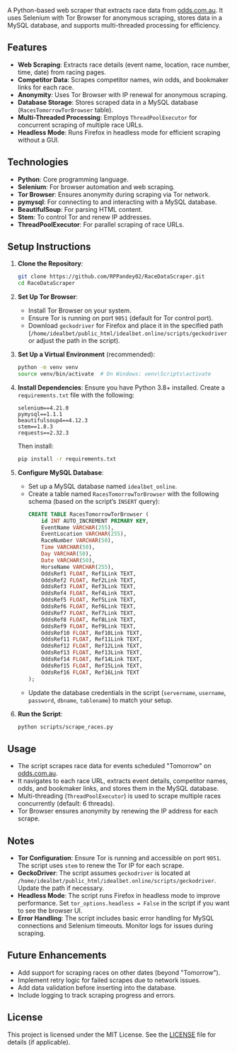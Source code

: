 
A Python-based web scraper that extracts race data from [odds.com.au](https://www.odds.com.au/). It uses Selenium with Tor Browser for anonymous scraping, stores data in a MySQL database, and supports multi-threaded processing for efficiency.

## Features
- **Web Scraping**: Extracts race details (event name, location, race number, time, date) from racing pages.
- **Competitor Data**: Scrapes competitor names, win odds, and bookmaker links for each race.
- **Anonymity**: Uses Tor Browser with IP renewal for anonymous scraping.
- **Database Storage**: Stores scraped data in a MySQL database (`RacesTomorrowTorBrowser` table).
- **Multi-Threaded Processing**: Employs `ThreadPoolExecutor` for concurrent scraping of multiple race URLs.
- **Headless Mode**: Runs Firefox in headless mode for efficient scraping without a GUI.

## Technologies
- **Python**: Core programming language.
- **Selenium**: For browser automation and web scraping.
- **Tor Browser**: Ensures anonymity during scraping via Tor network.
- **pymysql**: For connecting to and interacting with a MySQL database.
- **BeautifulSoup**: For parsing HTML content.
- **Stem**: To control Tor and renew IP addresses.
- **ThreadPoolExecutor**: For parallel scraping of race URLs.

## Setup Instructions
1. **Clone the Repository**:
   ```bash
   git clone https://github.com/RPPandey02/RaceDataScraper.git
   cd RaceDataScraper
   ```

2. **Set Up Tor Browser**:
   - Install Tor Browser on your system.
   - Ensure Tor is running on port `9051` (default for Tor control port).
   - Download `geckodriver` for Firefox and place it in the specified path (`/home/idealbet/public_html/idealbet.online/scripts/geckodriver` or adjust the path in the script).

3. **Set Up a Virtual Environment** (recommended):
   ```bash
   python -m venv venv
   source venv/bin/activate  # On Windows: venv\Scripts\activate
   ```

4. **Install Dependencies**:
   Ensure you have Python 3.8+ installed. Create a `requirements.txt` file with the following:
   ```
   selenium==4.21.0
   pymysql==1.1.1
   beautifulsoup4==4.12.3
   stem==1.8.3
   requests==2.32.3
   ```
   Then install:
   ```bash
   pip install -r requirements.txt
   ```

5. **Configure MySQL Database**:
   - Set up a MySQL database named `idealbet_online`.
   - Create a table named `RacesTomorrowTorBrowser` with the following schema (based on the script’s `INSERT` query):
     ```sql
     CREATE TABLE RacesTomorrowTorBrowser (
         id INT AUTO_INCREMENT PRIMARY KEY,
         EventName VARCHAR(255),
         EventLocation VARCHAR(255),
         RaceNumber VARCHAR(50),
         Time VARCHAR(50),
         Day VARCHAR(50),
         Date VARCHAR(50),
         HorseName VARCHAR(255),
         OddsRef1 FLOAT, Ref1Link TEXT,
         OddsRef2 FLOAT, Ref2Link TEXT,
         OddsRef3 FLOAT, Ref3Link TEXT,
         OddsRef4 FLOAT, Ref4Link TEXT,
         OddsRef5 FLOAT, Ref5Link TEXT,
         OddsRef6 FLOAT, Ref6Link TEXT,
         OddsRef7 FLOAT, Ref7Link TEXT,
         OddsRef8 FLOAT, Ref8Link TEXT,
         OddsRef9 FLOAT, Ref9Link TEXT,
         OddsRef10 FLOAT, Ref10Link TEXT,
         OddsRef11 FLOAT, Ref11Link TEXT,
         OddsRef12 FLOAT, Ref12Link TEXT,
         OddsRef13 FLOAT, Ref13Link TEXT,
         OddsRef14 FLOAT, Ref14Link TEXT,
         OddsRef15 FLOAT, Ref15Link TEXT,
         OddsRef16 FLOAT, Ref16Link TEXT
     );
     ```
   - Update the database credentials in the script (`servername`, `username`, `password`, `dbname`, `tablename`) to match your setup.

6. **Run the Script**:
   ```bash
   python scripts/scrape_races.py
   ```

## Usage
- The script scrapes race data for events scheduled "Tomorrow" on [odds.com.au](https://www.odds.com.au/).
- It navigates to each race URL, extracts event details, competitor names, odds, and bookmaker links, and stores them in the MySQL database.
- Multi-threading (`ThreadPoolExecutor`) is used to scrape multiple races concurrently (default: 6 threads).
- Tor Browser ensures anonymity by renewing the IP address for each scrape.

## Notes
- **Tor Configuration**: Ensure Tor is running and accessible on port `9051`. The script uses `stem` to renew the Tor IP for each scrape.
- **GeckoDriver**: The script assumes `geckodriver` is located at `/home/idealbet/public_html/idealbet.online/scripts/geckodriver`. Update the path if necessary.
- **Headless Mode**: The script runs Firefox in headless mode to improve performance. Set `tor_options.headless = False` in the script if you want to see the browser UI.
- **Error Handling**: The script includes basic error handling for MySQL connections and Selenium timeouts. Monitor logs for issues during scraping.

## Future Enhancements
- Add support for scraping races on other dates (beyond "Tomorrow").
- Implement retry logic for failed scrapes due to network issues.
- Add data validation before inserting into the database.
- Include logging to track scraping progress and errors.

## License
This project is licensed under the MIT License. See the [LICENSE](LICENSE) file for details (if applicable).

